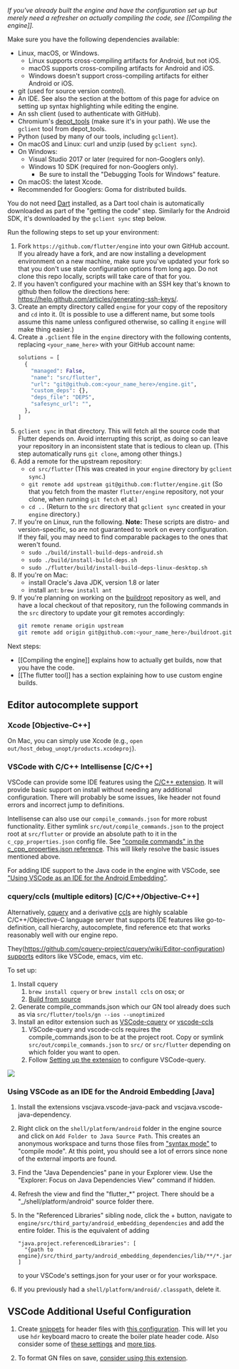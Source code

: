 _If you've already built the engine and have the configuration set up but merely need a refresher on
actually compiling the code, see [[Compiling the engine]]._

Make sure you have the following dependencies available:

 * Linux, macOS, or Windows.
     * Linux supports cross-compiling artifacts for Android, but not iOS.
     * macOS supports cross-compiling artifacts for Android and iOS.
     * Windows doesn't support cross-compiling artifacts for either Android or iOS.
 * git (used for source version control).
 * An IDE. See also the section at the bottom of this page for advice on setting up syntax highlighting while editing the engine.
 * An ssh client (used to authenticate with GitHub).
 * Chromium's
   [depot_tools](http://commondatastorage.googleapis.com/chrome-infra-docs/flat/depot_tools/docs/html/depot_tools_tutorial.html#_setting_up)
   (make sure it's in your path). We use the `gclient` tool from depot_tools.
 * Python (used by many of our tools, including `gclient`).
 * On macOS and Linux: curl and unzip (used by `gclient sync`).
 * On Windows:
   - Visual Studio 2017 or later (required for non-Googlers only).
   - Windows 10 SDK (required for non-Googlers only).
     - Be sure to install the "Debugging Tools for Windows" feature.
 * On macOS: the latest Xcode.
 * Recommended for Googlers: Goma for distributed builds.

You do not need [Dart](https://www.dartlang.org/downloads/linux.html) installed,
as a Dart tool chain is automatically downloaded as part of the "getting the code"
step. Similarly for the Android SDK, it's downloaded by the `gclient sync` step below.

Run the following steps to set up your environment:

1. Fork `https://github.com/flutter/engine` into your own GitHub account. If
   you already have a fork, and are now installing a development environment on
   a new machine, make sure you've updated your fork so that you don't use stale
   configuration options from long ago. Do not clone this repo locally, scripts
   will take care of that for you.
1. If you haven't configured your machine with an SSH key that's known to github then
   follow the directions here: https://help.github.com/articles/generating-ssh-keys/.
1. Create an empty directory called `engine` for your copy of the repository and
   `cd` into it. (It is possible to use a different name, but some tools assume this
   name unless configured otherwise, so calling it `engine` will make thing easier.)
1. Create a `.gclient` file in the `engine` directory with the
   following contents, replacing `<your_name_here>` with your GitHub
   account name:
   ```python
   solutions = [
     {
       "managed": False,
       "name": "src/flutter",
       "url": "git@github.com:<your_name_here>/engine.git",
       "custom_deps": {},
       "deps_file": "DEPS",
       "safesync_url": "",
     },
   ]
   ```
1. `gclient sync` in that directory. This will fetch all the source code
   that Flutter depends on. Avoid interrupting this script, as doing so
   can leave your
   repository in an inconsistent state that is tedious to clean up.
   (This step automatically runs `git clone`, among other things.)
1. Add a remote for the upstream repository:
   - `cd src/flutter` (This was created in your `engine` directory
   by `gclient sync`.)
   - `git remote add upstream git@github.com:flutter/engine.git` (So
   that you fetch from the master `flutter/engine` repository, not
   your clone, when running `git fetch` et al.)
   - `cd ..` (Return to the `src` directory that `gclient sync` created
   in your `engine` directory.)
1. If you're on Linux, run the following. **Note:** These scripts are
    distro- and version-specific, so are not guaranteed to work on
    every configuration. If they fail, you may need to find comparable
    packages to the ones that weren't found.
    - `sudo ./build/install-build-deps-android.sh`
    - `sudo ./build/install-build-deps.sh`
    - `sudo ./flutter/build/install-build-deps-linux-desktop.sh`
1. If you're on Mac:
    - install Oracle's Java JDK, version 1.8 or later
    - install `ant`: `brew install ant`
1. If you're planning on working on the
    [buildroot](https://github.com/flutter/buildroot) repository as
    well, and have a local checkout of that repository, run the
    following commands in the `src` directory to update your git
    remotes accordingly:
    ```bash
    git remote rename origin upstream
    git remote add origin git@github.com:<your_name_here>/buildroot.git
    ```

Next steps:

 * [[Compiling the engine]] explains how to actually get builds, now that you have the code.
 * [[The flutter tool]] has a section explaining how to use custom engine builds.

## Editor autocomplete support

### Xcode [Objective-C++]

On Mac, you can simply use Xcode (e.g., `open out/host_debug_unopt/products.xcodeproj`).

### VSCode with C/C++ Intellisense [C/C++]

VSCode can provide some IDE features using the [C/C++ extension](https://marketplace.visualstudio.com/items?itemName=ms-vscode.cpptools). It will provide basic support on install without needing any additional configuration. There will probably be some issues, like header not found errors and incorrect jump to definitions.

Intellisense can also use our `compile_commands.json` for more robust functionality. Either symlink `src/out/compile_commands.json` to the project root at `src/flutter` or provide an absolute path to it in the `c_cpp_properties.json` config file. See ["compile commands" in the c_cpp_properties.json reference](https://code.visualstudio.com/docs/cpp/c-cpp-properties-schema-reference). This will likely resolve the basic issues mentioned above.

For adding IDE support to the Java code in the engine with VSCode, see ["Using VSCode as an IDE for the Android Embedding"](https://github.com/flutter/flutter/wiki/Setting-up-the-Engine-development-environment#using-vscode-as-an-ide-for-the-android-embedding).

### cquery/ccls (multiple editors) [C/C++/Objective-C++]

Alternatively, [cquery](https://github.com/cquery-project/cquery) and a derivative [ccls](https://github.com/MaskRay/ccls) are highly scalable C/C++/Objective-C language server that supports IDE features like go-to-definition, call hierarchy, autocomplete, find reference etc that works reasonably well with our engine repo. 

They(https://github.com/cquery-project/cquery/wiki/Editor-configuration) [supports](https://github.com/MaskRay/ccls/wiki/Editor-Configuration) editors like VSCode, emacs, vim etc. 

To set up:
1. Install cquery
    1. `brew install cquery` or `brew install ccls` on osx; or
    1. [Build from source](https://github.com/cquery-project/cquery/wiki/Getting-started)
1. Generate compile_commands.json which our GN tool already does such as via `src/flutter/tools/gn --ios --unoptimized` 
1. Install an editor extension such as [VSCode-cquery](https://marketplace.visualstudio.com/items?itemName=cquery-project.cquery) or [vscode-ccls](https://marketplace.visualstudio.com/items?itemName=ccls-project.ccls)
    1. VSCode-query and vscode-ccls requires the compile_commands.json to be at the project root. Copy or symlink `src/out/compile_commands.json` to `src/` or `src/flutter` depending on which folder you want to open.
    1. Follow [Setting up the extension](https://github.com/cquery-project/cquery/wiki/Visual-Studio-Code#setting-up-the-extension) to configure VSCode-query.

![](https://media.giphy.com/media/xjIrToRDVvMPvjkBcl/giphy.gif)

### Using VSCode as an IDE for the Android Embedding [Java]

1. Install the extensions vscjava.vscode-java-pack and vscjava.vscode-java-dependency. 

1. Right click on the `shell/platform/android` folder in the engine source and click on `Add Folder to Java Source Path`. This creates an anonymous workspace and turns those files from ["syntax mode"](https://code.visualstudio.com/docs/java/java-project#_syntax-mode) to "compile mode". At this point, you should see a lot of errors since none of the external imports are found. 

1. Find the "Java Dependencies" pane in your Explorer view. Use the "Explorer: Focus on Java Dependencies View" command if hidden. 

1. Refresh the view and find the "flutter_*" project. There should be a "_/shell/platform/android" source folder there. 

1. In the "Referenced Libraries" sibling node, click the + button, navigate to `engine/src/third_party/android_embedding_dependencies` and add the entire folder. This is the equivalent of adding 
    ```
    "java.project.referencedLibraries": [
      "{path to engine}/src/third_party/android_embedding_dependencies/lib/**/*.jar"
    ]
    ```
    to your VSCode's settings.json for your user or for your workspace.

1. If you previously had a `shell/platform/android/.classpath`, delete it. 

## VSCode Additional Useful Configuration

1. Create [snippets](https://code.visualstudio.com/docs/editor/userdefinedsnippets) for header files with [this configuration](https://github.com/chromium/chromium/blob/master/tools/vscode/settings.json5). This will let you use `hdr` keyboard macro to create the boiler plate header code. Also consider some of [these settings](https://github.com/chromium/chromium/blob/master/tools/vscode/settings.json5) and [more tips](https://chromium.googlesource.com/chromium/src/+show/lkgr/docs/vscode.md).

2. To format GN files on save, [consider using this extension](https://marketplace.visualstudio.com/items?itemName=persidskiy.vscode-gnformat).